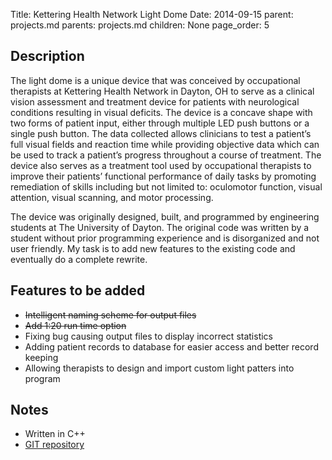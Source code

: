 Title:	Kettering Health Network Light Dome
Date:	2014-09-15
parent:	projects.md
parents:	projects.md
children:	None
page_order:	5

## Description
The light dome is a unique device that was conceived by occupational therapists at Kettering Health Network in Dayton, OH to serve as a clinical vision assessment and treatment device for patients with neurological conditions resulting in visual deficits. The device is a concave shape with two forms of patient input, either through multiple LED push buttons or a single push button.  The data collected allows clinicians to test a patient’s full visual fields and reaction time while providing objective data which can be used to track a patient’s progress throughout a course of treatment. The device also serves as a treatment tool used by occupational therapists to improve their patients’ functional performance of daily tasks by promoting remediation of skills including but not limited to: oculomotor function, visual attention, visual scanning, and motor processing.

The device was originally designed,  built, and programmed by engineering students at The University of Dayton. The original code was written by a student without prior programming experience and is disorganized and not user friendly. My task is to add new features to the existing code and eventually do a complete rewrite.

## Features to be added
 - <del>Intelligent naming scheme for output files</del>
 - <del>Add 1:20 run time option</del>
 - Fixing bug causing output files to display incorrect statistics
 - Adding patient records to database for easier access and better record keeping
 - Allowing therapists to design and import custom light patters into program

## Notes
 - Written in C++
 - [GIT repository](https://git.kd8zev.net/?p=khn-ld.git;a=summary)
